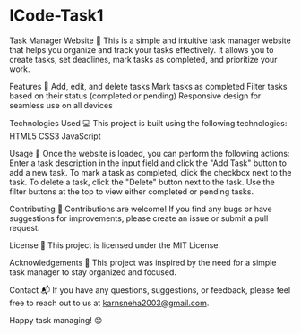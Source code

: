 # ICode-Task1
Task Manager Website 📝
This is a simple and intuitive task manager website that helps you organize and track your tasks effectively. It allows you to create tasks, set deadlines, mark tasks as completed, and prioritize your work.

Features 🚀
Add, edit, and delete tasks
Mark tasks as completed
Filter tasks based on their status (completed or pending)
Responsive design for seamless use on all devices

Technologies Used 💻
This project is built using the following technologies:
HTML5
CSS3
JavaScript

Usage 🎯
Once the website is loaded, you can perform the following actions:
Enter a task description in the input field and click the "Add Task" button to add a new task.
To mark a task as completed, click the checkbox next to the task.
To delete a task, click the "Delete" button next to the task.
Use the filter buttons at the top to view either completed or pending tasks.

Contributing 🤝
Contributions are welcome! If you find any bugs or have suggestions for improvements, please create an issue or submit a pull request.

License 📄
This project is licensed under the MIT License.

Acknowledgements 👏
This project was inspired by the need for a simple task manager to stay organized and focused.

Contact 📬
If you have any questions, suggestions, or feedback, please feel free to reach out to us at karnsneha2003@gmail.com.

Happy task managing! 😊




